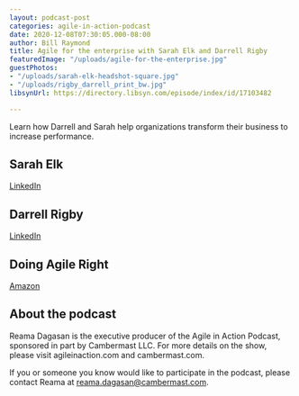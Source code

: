 ```yaml
---
layout: podcast-post
categories: agile-in-action-podcast
date: 2020-12-08T07:30:05.000-08:00
author: Bill Raymond
title: Agile for the enterprise with Sarah Elk and Darrell Rigby
featuredImage: "/uploads/agile-for-the-enterprise.jpg"
guestPhotos:
- "/uploads/sarah-elk-headshot-square.jpg"
- "/uploads/rigby_darrell_print_bw.jpg"
libsynUrl: https://directory.libsyn.com/episode/index/id/17103482

---
```

Learn how Darrell and Sarah help organizations transform their business to increase performance.

## Sarah Elk

[LinkedIn](https://www.linkedin.com/in/sarahelk/)

## Darrell Rigby

[LinkedIn](https://www.linkedin.com/in/darrellrigby/)

## Doing Agile Right

[Amazon](https://www.amazon.com/Doing-Agile-Right-Transformation-Without/dp/163369870X/ref=sr_1_1?dchild=1&keywords=doing+agile+right+sarah+elk+darrell+rigby&qid=1607386717&sr=8-1)

## About the podcast

Reama Dagasan is the executive producer of the Agile in Action Podcast, sponsored in part by Cambermast LLC. For more details on the show, please visit agileinaction.com and cambermast.com.

If you or someone you know would like to participate in the podcast, please contact Reama at reama.dagasan@cambermast.com.